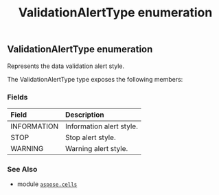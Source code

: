 ﻿---
title: ValidationAlertType enumeration
second_title: Aspose.Cells for Python via .NET API References
description: 
type: docs
weight: 2800
url: /aspose.cells/validationalerttype/
is_root: false
---

## ValidationAlertType enumeration

Represents the data validation alert style.



The ValidationAlertType type exposes the following members:

### Fields
| Field | Description |
| :- | :- |
| INFORMATION | Information alert style. |
| STOP | Stop alert style. |
| WARNING | Warning alert style. |



### See Also
* module [`aspose.cells`](..)
